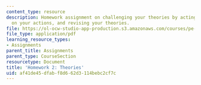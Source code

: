 ```yaml
---
content_type: resource
description: Homework assignment on challenging your theories by acting, reflecting
  on your actions, and revising your theories.
file: https://ol-ocw-studio-app-production.s3.amazonaws.com/courses/pe-550-designing-your-life-spring-2009/af41de45dfabf8d662d3114bebc2cf7c_MITPE_550iap09_s09_assn02.pdf
file_type: application/pdf
learning_resource_types:
- Assignments
parent_title: Assignments
parent_type: CourseSection
resourcetype: Document
title: 'Homework 2: Theories'
uid: af41de45-dfab-f8d6-62d3-114bebc2cf7c
---
```

